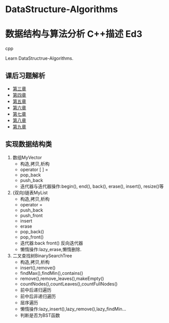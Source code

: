 # DataStructure-Algorithms
# 数据结构与算法分析 C++描述 Ed3
cpp  

Learn DataStructrue-Algorithms.

## 课后习题解析
- [第三章](https://github.com/VVZzzz/DataStructure-Algorithms/blob/master/ch3_test.md)
- [第四章](https://github.com/VVZzzz/DataStructure-Algorithms/blob/master/ch4_test.md)
- [第五章](https://github.com/VVZzzz/DataStructure-Algorithms/blob/master/ch4_test.md)
- [第六章](https://github.com/VVZzzz/DataStructure-Algorithms/blob/master/ch4_test.md)
- [第七章](https://github.com/VVZzzz/DataStructure-Algorithms/blob/master/ch4_test.md)
- [第八章](https://github.com/VVZzzz/DataStructure-Algorithms/blob/master/ch4_test.md)
- [第九章](https://github.com/VVZzzz/DataStructure-Algorithms/blob/master/ch4_test.md)

## 实现数据结构类
1. 数组MyVector
   - 构造,拷贝,析构
   - operator [ ] = 
   - pop_back
   - push_back
   - 迭代器与迭代器操作:begin(), end(), back(), erase(), insert(), resize()等
2. (双向)链表MyList
   - 构造,拷贝,析构
   - operator =
   - push_back
   - push_front
   - insert
   - erase
   - pop_back()
   - pop_front()
   - 迭代器:back front() 反向迭代器
   - 懒惰操作:lazy_erase,懒惰删除.
3. 二叉查找树BinarySearchTree
   - 构造,拷贝,析构
   - insert(),remove()
   - findMax(),findMin(),contains()
   - remove(),remove_leaves(),makeEmpty()
   - countNodes(),countLeaves(),countFullNodes()
   - 前中后递归遍历
   - 前中后非递归遍历
   - 层序遍历
   - 懒惰操作:lazy_insert(),lazy_remove(),lazy_findMin...
   - 判断是否为BST函数